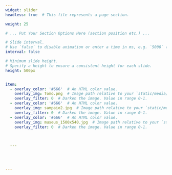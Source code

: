 ```yaml
---
widget: slider
headless: true  # This file represents a page section.

weight: 25

# ... Put Your Section Options Here (section position etc.) ...

# Slide interval.
# Use `false` to disable animation or enter a time in ms, e.g. `5000` (5s).
interval: false

# Minimum slide height.
# Specify a height to ensure a consistent height for each slide.
height: 500px


item:
  - overlay_color: '#666'  # An HTML color value.
    overlay_img: Tomo.png  # Image path relative to your `static/media/` folder
    overlay_filter: 0  # Darken the image. Value in range 0-1. 
  - overlay_color: '#666'  # An HTML color value.
    overlay_img: sampaio2.jpg  # Image path relative to your `static/media/` folder
    overlay_filter: 0  # Darken the image. Value in range 0-1. 
  - overlay_color: '#666'  # An HTML color value.
    overlay_img: museus_1500x540.jpg  # Image path relative to your `static/media/` folder
    overlay_filter: 0  # Darken the image. Value in range 0-1.

 
    
  ---

 
    
  
---
```

